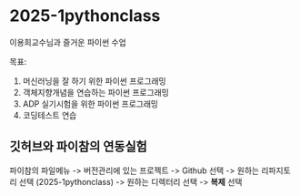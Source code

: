 # 2025-1pythonclass
이용희교수님과 즐거운 파이썬 수업

목표:
1. 머신러닝을 잘 하기 위한 파이썬 프로그래밍
2. 객체지향개념을 연습하는 파이썬 프로그래밍 
3. ADP 실기시험을 위한 파이썬 프로그래밍
4. 코딩테스트 연습




## 깃허브와 파이참의 연동실험
파이참의 파일메뉴 -> 버전관리에 있는 프로젝트 -> Github 선택
-> 원하는 리파지토리 선택 (2025-1pythonclass) -> 원하는 디렉터리 선택
-> **복제** 선택